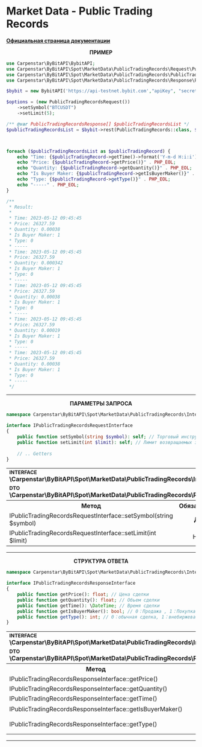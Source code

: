 # Market Data - Public Trading Records
<b>[Официальная страница документации](https://bybit-exchange.github.io/docs/spot/public/recent-trade)</b>

<p align="center" width="100%"><b>ПРИМЕР</b></p>

```php
use Carpenstar\ByBitAPI\BybitAPI;
use Carpenstar\ByBitAPI\Spot\MarketData\PublicTradingRecords\Request\PublicTradingRecordsRequest;
use Carpenstar\ByBitAPI\Spot\MarketData\PublicTradingRecords\PublicTradingRecords;
use Carpenstar\ByBitAPI\Spot\MarketData\PublicTradingRecords\Response\PublicTradingRecordsResponse;

$bybit = new BybitAPI('https://api-testnet.bybit.com',"apiKey", "secret");

$options = (new PublicTradingRecordsRequest())
    ->setSymbol("BTCUSDT")
    ->setLimit(5);

/** @var PublicTradingRecordsResponse[] $publicTradingRecordsList */
$publicTradingRecordsList = $bybit->rest(PublicTradingRecords::class, $options)->getBody()->all();



foreach ($publicTradingRecordsList as $publicTradingRecord) {
    echo "Time: {$publicTradingRecord->getTime()->format('Y-m-d H:i:i')}" . PHP_EOL;
    echo "Price: {$publicTradingRecord->getPrice()}" . PHP_EOL;
    echo "Quantity: {$publicTradingRecord->getQuantity()}" . PHP_EOL;
    echo "Is Buyer Maker: {$publicTradingRecord->getIsBuyerMaker()}" . PHP_EOL;
    echo "Type: {$publicTradingRecord->getType()}" . PHP_EOL;
    echo "-----" . PHP_EOL;
}

/**
 * Result:
 *
 * Time: 2023-05-12 09:45:45
 * Price: 26327.59
 * Quantity: 0.00038
 * Is Buyer Maker: 1
 * Type: 0
 * -----
 * Time: 2023-05-12 09:45:45
 * Price: 26327.59
 * Quantity: 0.000342
 * Is Buyer Maker: 1
 * Type: 0
 * -----
 * Time: 2023-05-12 09:45:45
 * Price: 26327.59
 * Quantity: 0.00038
 * Is Buyer Maker: 1
 * Type: 0
 * -----
 * Time: 2023-05-12 09:45:45
 * Price: 26327.59
 * Quantity: 0.00019
 * Is Buyer Maker: 1
 * Type: 0
 * -----
 * Time: 2023-05-12 09:45:45
 * Price: 26327.59
 * Quantity: 0.00038
 * Is Buyer Maker: 1
 * Type: 0
 * -----
 */
```

---

<p align="center" width="100%"><b>ПАРАМЕТРЫ ЗАПРОСА</b></p>

```php
namespace Carpenstar\ByBitAPI\Spot\MarketData\PublicTradingRecords\Interfaces;

interface IPublicTradingRecordsRequestInterface
{
    public function setSymbol(string $symbol): self; // Торговый инструмент
    public function setLimit(int $limit): self; // Лимит возвращаемых записей на запрос
    
    // .. Getters
}
```

<table style="width: 100%">
  <tr>
    <td colspan="3">
        <sup><b>INTERFACE</b></sup> <br />
        <b>\Carpenstar\ByBitAPI\Spot\MarketData\PublicTradingRecords\Interfaces\IPublicTradingRecordsRequestInterface::class</b>
    </td>
  </tr>
  <tr>
    <td colspan="3">
        <sup><b>DTO</b></sup> <br />
        <b>\Carpenstar\ByBitAPI\Spot\MarketData\PublicTradingRecords\Request\PublicTradingRecordsRequest::class</b>
    </td>
  </tr>
  <tr>
    <th style="width: 40%; text-align: center">Метод</th>
    <th style="width: 10%; text-align: center">Обязательно</th>
    <th style="width: 50%; text-align: center">Описание</th>
  </tr>
  <tr>
    <td>IPublicTradingRecordsRequestInterface::setSymbol(string $symbol)</td>
    <td style="text-align: center"><b>ДА</b></td>
    <td>Торговый инструмент</td>
  </tr>
  <tr>
    <td>IPublicTradingRecordsRequestInterface::setLimit(int $limit)</td>
    <td style="text-align: center">НЕТ</td>
    <td>Лимит возвращаемых записей на запрос </td>
  </tr>
</table>

---

<p align="center" width="100%"><b>CТРУКТУРА ОТВЕТА</b></p>

```php
namespace Carpenstar\ByBitAPI\Spot\MarketData\PublicTradingRecords\Interfaces;

interface IPublicTradingRecordsResponseInterface
{
    public function getPrice(): float; // Цена сделки
    public function getQuantity(): float; // Обьем сделки
    public function getTime(): \DateTime; // Время сделки
    public function getIsBuyerMaker(): bool; // 0：Продажа , 1：Покупка
    public function getType(): int; // 0：обычная сделка, 1：внебиржевая сделка (OTC)
}
```

<table style="width: 100%">
  <tr>
    <td colspan="3">
        <sup><b>INTERFACE</b></sup> <br />
        <b>\Carpenstar\ByBitAPI\Spot\MarketData\PublicTradingRecords\Interfaces\IPublicTradingRecordsResponseInterface::class</b>
    </td>
  </tr>
  <tr>
    <td colspan="3">
        <sup><b>DTO</b></sup> <br />
        <b>\Carpenstar\ByBitAPI\Spot\MarketData\PublicTradingRecords\Response\PublicTradingRecordsResponse::class</b>
    </td>
  </tr>
  <tr>
    <th style="width: 30%; text-align: center">Метод</th>
    <th style="width: 20%; text-align: center">Тип</th>
    <th style="width: 50%; text-align: center">Описание</th>
  </tr>
  <tr>
    <td>IPublicTradingRecordsResponseInterface::getPrice()</td>
    <td style="text-align: center">float</td>
    <td> Цена сделки </td>
  </tr>
  <tr>
    <td>IPublicTradingRecordsResponseInterface::getQuantity()</td>
    <td style="text-align: center">float</td>
    <td> Обьем сделки </td>
  </tr>
  <tr>
    <td>IPublicTradingRecordsResponseInterface::getTime()</td>
    <td style="text-align: center">DateTime</td>
    <td> Время сделки </td>
  </tr>
  <tr>
    <td>IPublicTradingRecordsResponseInterface::getIsBuyerMaker()</td>
    <td style="text-align: center">bool</td>
    <td> 0：Продажа , 1：Покупка </td>
  </tr>
  <tr>
    <td>IPublicTradingRecordsResponseInterface::getType()</td>
    <td style="text-align: center">int</td>
    <td> 0：обычная сделка, 1：внебиржевая сделка (OTC) </td>
  </tr>
</table>

---